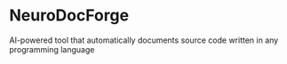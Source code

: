 # NeuroDocForge
AI-powered tool that automatically documents source code written in any programming language
